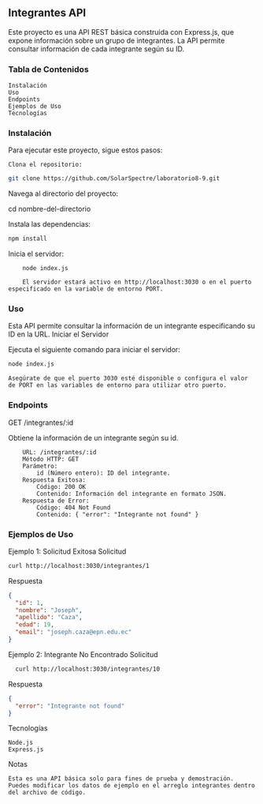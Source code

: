 ## Integrantes API

Este proyecto es una API REST básica construida con Express.js, que expone información sobre un grupo de integrantes. La API permite consultar información de cada integrante según su ID.
### Tabla de Contenidos

    Instalación
    Uso
    Endpoints
    Ejemplos de Uso
    Tecnologías

### Instalación

Para ejecutar este proyecto, sigue estos pasos:

    Clona el repositorio:
```bash
git clone https://github.com/SolarSpectre/laboratorio8-9.git
```
Navega al directorio del proyecto:

cd nombre-del-directorio

Instala las dependencias:
```bash
npm install
```
Inicia el servidor:
```
    node index.js

    El servidor estará activo en http://localhost:3030 o en el puerto especificado en la variable de entorno PORT.
```
### Uso

Esta API permite consultar la información de un integrante especificando su ID en la URL.
Iniciar el Servidor

Ejecuta el siguiente comando para iniciar el servidor:
```bash
node index.js
```
    Asegúrate de que el puerto 3030 esté disponible o configura el valor de PORT en las variables de entorno para utilizar otro puerto.

### Endpoints
GET /integrantes/:id

Obtiene la información de un integrante según su id.
```
    URL: /integrantes/:id
    Método HTTP: GET
    Parámetro:
        id (Número entero): ID del integrante.
    Respuesta Exitosa:
        Código: 200 OK
        Contenido: Información del integrante en formato JSON.
    Respuesta de Error:
        Código: 404 Not Found
        Contenido: { "error": "Integrante not found" }
```
### Ejemplos de Uso
Ejemplo 1: Solicitud Exitosa
Solicitud
```bash
curl http://localhost:3030/integrantes/1
```
Respuesta
```json
{
  "id": 1,
  "nombre": "Joseph",
  "apellido": "Caza",
  "edad": 19,
  "email": "joseph.caza@epn.edu.ec"
}
```
Ejemplo 2: Integrante No Encontrado
Solicitud
```bash
  curl http://localhost:3030/integrantes/10
```
Respuesta
```json
{
  "error": "Integrante not found"
}
```
Tecnologías

    Node.js
    Express.js

Notas

    Esta es una API básica solo para fines de prueba y demostración.
    Puedes modificar los datos de ejemplo en el arreglo integrantes dentro del archivo de código.
